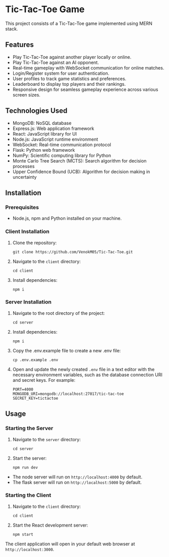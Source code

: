 # Tic-Tac-Toe Game

This project consists of a Tic-Tac-Toe game implemented using MERN stack.

## Features

- Play Tic-Tac-Toe against another player locally or online.
- Play Tic-Tac-Toe against an AI opponent.
- Real-time gameplay with WebSocket communication for online matches.
- Login/Register system for user authentication.
- User profiles to track game statistics and preferences.
- Leaderboard to display top players and their rankings.
- Responsive design for seamless gameplay experience across various screen sizes.

## Technologies Used

- MongoDB: NoSQL database
- Express.js: Web application framework
- React: JavaScript library for UI
- Node.js: JavaScript runtime environment
- WebSocket: Real-time communication protocol
- Flask: Python web framework
- NumPy: Scientific computing library for Python
- Monte Carlo Tree Search (MCTS): Search algorithm for decision processes
- Upper Confidence Bound (UCB): Algorithm for decision making in uncertainty


## Installation

### Prerequisites

- Node.js, npm and Python installed on your machine.

### Client Installation

1. Clone the repository:

    ```
    git clone https://github.com/VenokM05/Tic-Tac-Toe.git
    ```

2. Navigate to the `client` directory:

    ```
    cd client
    ```

3. Install dependencies:

    ```
    npm i
    ```

### Server Installation

1. Navigate to the root directory of the project:

    ```
    cd server
    ```

2. Install dependencies:

    ```
    npm i
    ```

3. Copy the .env.example file to create a new .env file:

    ```
    cp .env.example .env
    ```

4. Open and update the newly created `.env` file in a text editor with the necessary environment variables, such as the database connection URI and secret keys. For example:

    ```
    PORT=4000
    MONGODB_URI=mongodb://localhost:27017/tic-tac-toe
    SECRET_KEY=tictactoe
    ```

## Usage

### Starting the Server

1. Navigate to the `server` directory:

    ```
    cd server
    ```

2. Start the server:

    ```
    npm run dev
    ```

- The node server will run on `http://localhost:4000` by default.
- The flask server will run on `http://localhost:5000` by default.


### Starting the Client

1. Navigate to the `client` directory:

    ```
    cd client
    ```

2. Start the React development server:

    ```
    npm start
    ```

The client application will open in your default web browser at `http://localhost:3000`.
